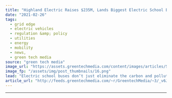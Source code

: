 ```yaml
---
title: "Highland Electric Raises $235M, Lands Biggest Electric School Bus Contract in the US"
date: "2021-02-26"
tags: 
  - grid edge
  - electric vehicles
  - regulation &amp; policy
  - utilities
  - energy
  - mobility
  - news,
  - green tech media
source: "green tech media"
image_url: "https://assets.greentechmedia.com/content/images/articles/School_Buses_XL.png"
image_fp: "/assets/img/post_thumbnails/16.png"
lead: "Electric school buses don’t just eliminate the carbon and pollution emissions of their diesel-fueled counterparts; they also cost less to fuel and maintain over the long haul. Unfortunately for cash-strapped school districts, the upfront cost to purc ..."
article_url: "http://feeds.greentechmedia.com/~r/GreentechMedia/~3/_v6JA02no_k/on-heels-of-253m-raise-highland-electric-lands-biggest-electric-school-bus-contract-in-the-u.s"
---
```


---
